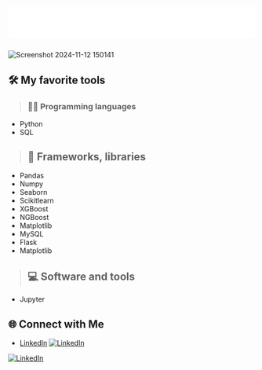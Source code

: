 # ![Name Animation](./name-animation.svg)

![Screenshot 2024-11-12 150141](https://github.com/user-attachments/assets/107bebde-1c5f-4254-ae20-55af94dac84f)

## 🛠️ My favorite tools
> ### 👨‍💻 Programming languages
   - Python
   - SQL

> ## 🧰 Frameworks, libraries
   - Pandas
   - Numpy
   - Seaborn
   - Scikitlearn
   - XGBoost
   - NGBoost
   - Matplotlib
   - MySQL
   - Flask
   - Matplotlib

> ## 💻 Software and tools
   - Jupyter

## 🌐 Connect with Me
- [LinkedIn](https://www.linkedin.com/in/michael-angelo-voudouris-082a20207/)
[![LinkedIn](https://img.shields.io/badge/LinkedIn-Profile-blue?style=flat&logo=linkedin&logoColor=white)](https://www.linkedin.com/in/your-profile/)
<a href="https://www.linkedin.com/in/your-profile/" target="_blank">
    <img src="https://upload.wikimedia.org/wikipedia/commons/c/ca/LinkedIn_logo_initials.png" alt="LinkedIn" width="30" height="30">
</a>
